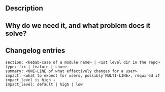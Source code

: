 ## Description
<!---
  Describe your changes in detail.

  Please let users know if your feature influences critical cluster components
  (restarts of ingress-controllers, control-plane, Prometheus, etc).
-->

## Why do we need it, and what problem does it solve?
<!---
  This is the most important paragraph.
  You must describe the main goal of your feature.

  If it fixes an issue, place a link to the issue here.

  If it fixes an obvious bug, please tell users about the impact and effect of the problem.
-->

## Changelog entries
<!---
  Describe the changes so they will be included in a release changelog.

  Find examples and documentation below, or visit the instruction page on the repo wiki
  https://github.com/deckhouse/deckhouse/wiki/How-to-add-to-changelog
-->

```changes
section: <kebab-case of a module name> | <1st level dir in the repo>
type: fix | feature | chore
summary: <ONE-LINE of what effectively changes for a user>
impact: <what to expect for users, possibly MULTI-LINE>, required if impact_level is high ↓
impact_level: default | high | low
```

<!---
`impact_level: default` adds to changelog as usual, this is the default that can be omitted
`impact_level: high`    something important for users, the impact will be copied to "Know Before Update" section
`impact_level: low`     omitted in changelog YAML; note there is `type:chore` for chores

Tip for the section field:

  - <kebab-case of a module>, e.g. "cloud-provider-aws", "node-manager"
  - "ci", has forced low impact
  - "docs", includes website changes, should have low impact
  - "candi"
  - "deckhouse-controller"
  - "dhctl"
  - "global-hooks"
  - "go_lib"
  - "helm_lib"
  - "jq_lib"
  - "shell_lib"
  - "testing", has forced low impact
  - "tools", has forced low impact

Find changed sections:

gh pr diff   $PULL_REQUEST_NUMBER   |
  egrep "^([+]{3} b|[-]{3} a)/" |
  cut -d/ -f2- |
  sed 's#^ee/##' |
  sed 's#^fe/##' |
  sed 's#^modules/##' |
  sed 's#[0-9][0-9][0-9]-##' |
  egrep -v 'Makefile' |       # add file exclusion here
  cut -d/ -f1 |
  sort |
  uniq

Find all possible sections (excluding ci):

node -e 'console.log(require("./.github/scripts/js/changelog-find-sections.js")().join("\n"))'
-->
